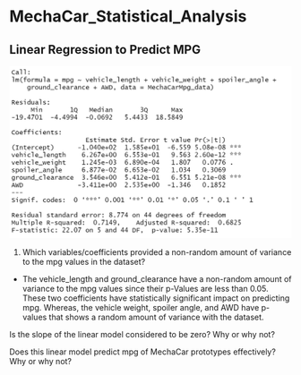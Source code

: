 # MechaCar_Statistical_Analysis

## Linear Regression to Predict MPG

![LinearRegression](https://github.com/Monsaiaung/MechaCar_Statistical_Analysis/blob/4a0b8a0038125c31eea422d8b3c85a75786ead06/Images/2.png)

1. Which variables/coefficients provided a non-random amount of variance to the mpg values in the dataset?

- The vehicle_length and ground_clearance have a non-random amount of variance to the mpg values since their p-Values are less than 0.05. These two coefficients have statistically significant impact on predicting mpg. Whereas, the vehicle weight, spoiler angle, and AWD have p-values that shows a random amount of variance with the dataset.

Is the slope of the linear model considered to be zero? Why or why not?

Does this linear model predict mpg of MechaCar prototypes effectively? Why or why not?
